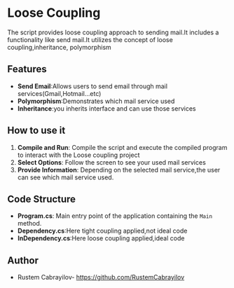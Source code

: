 # Loose Coupling
The script provides loose coupling approach to sending mail.It includes a functionality like send mail.It utilizes the concept of loose coupling,inheritance, polymorphism
## Features
- **Send Email**:Allows users to send email through mail services(Gmail,Hotmail...etc)
- **Polymorphism**:Demonstrates which  mail service used
- **Inheritance**:you inherits interface and can use those services 

## How to use it

1. **Compile and Run**: Compile the script and execute the compiled program to interact with the Loose coupling project
2. **Select Options**: Follow the screen to see your used mail services
3. **Provide Information**: Depending on the selected mail service,the user can see which mail service used.
 ## Code Structure
- **Program.cs**: Main entry point of the application containing the `Main` method.
- **Dependency.cs**:Here tight coupling applied,not ideal code
- **InDependency.cs**:Here loose coupling applied,ideal code
## Author

- Rustem Cabrayilov- https://github.com/RustemCabrayilov
